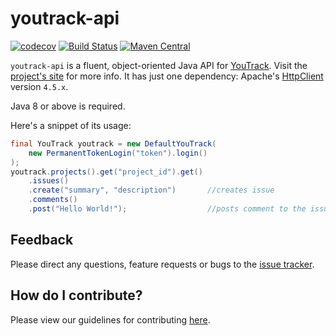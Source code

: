 
# youtrack-api

[![codecov](https://codecov.io/gh/llorllale/youtrack-api/branch/master/graph/badge.svg)](https://codecov.io/gh/llorllale/youtrack-api)
[![Build Status](https://travis-ci.org/llorllale/youtrack-api.svg?branch=master)](https://travis-ci.org/llorllale/youtrack-api)
[![Maven Central](https://maven-badges.herokuapp.com/maven-central/org.llorllale/youtrack-api/badge.svg)](https://maven-badges.herokuapp.com/maven-central/org.llorllale/youtrack-api)

`youtrack-api` is a fluent, object-oriented Java API for [YouTrack](https://www.jetbrains.com/youtrack/). Visit the [project's site](https://llorllale.github.io/youtrack-api) for more info. It has just one dependency: Apache's [HttpClient](https://mvnrepository.com/artifact/org.apache.httpcomponents/httpclient) version `4.5.x`.

Java 8 or above is required.

Here's a snippet of its usage:

```java
final YouTrack youtrack = new DefaultYouTrack(
    new PermanentTokenLogin("token").login()
);
youtrack.projects().get("project_id").get()
    .issues()
    .create("summary", "description")       //creates issue
    .comments()
    .post("Hello World!");                  //posts comment to the issue
```

## Feedback
Please direct any questions, feature requests or bugs to the [issue tracker](https://github.com/llorllale/youtrack-api/issues/).

## How do I contribute?
Please view our guidelines for contributing [here](./CONTRIBUTING.md).
